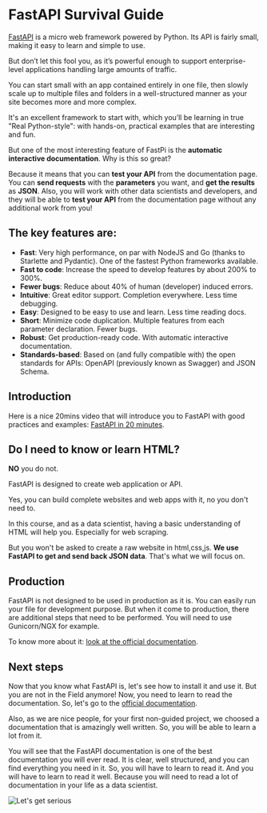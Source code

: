 # FastAPI Survival Guide

[FastAPI](https://FastAPI.tiangolo.com/) is a micro web framework powered by Python. Its API is fairly small, making it easy to learn and simple to use.

But don’t let this fool you, as it’s powerful enough to support enterprise-level applications handling large amounts of traffic.

You can start small with an app contained entirely in one file, then slowly scale up to multiple files and folders in a well-structured manner as your site becomes more and more complex.

It's an excellent framework to start with, which you’ll be learning in true "Real Python-style": with hands-on, practical examples that are interesting and fun.

But one of the most interesting feature of FastPi is the **automatic interactive documentation**. Why is this so great?

Because it means that you can **test your API** from the documentation page. You can **send requests** with the **parameters** you want, and **get the results** as **JSON**. Also, you will work with other data scientists and developers, and they will be able to **test your API** from the documentation page without any additional work from you!

## The key features are:

* **Fast**: Very high performance, on par with NodeJS and Go (thanks to Starlette and Pydantic). One of the fastest Python frameworks available.
* **Fast to code**: Increase the speed to develop features by about 200% to 300%.
* **Fewer bugs**: Reduce about 40% of human (developer) induced errors.
* **Intuitive**: Great editor support. Completion everywhere. Less time debugging.
* **Easy**: Designed to be easy to use and learn. Less time reading docs.
* **Short**: Minimize code duplication. Multiple features from each parameter declaration. Fewer bugs.
* **Robust**: Get production-ready code. With automatic interactive documentation.
* **Standards-based**: Based on (and fully compatible with) the open standards for APIs: OpenAPI (previously known as Swagger) and JSON Schema.

## Introduction
Here is a nice 20mins video that will introduce you to FastAPI with good practices and examples: [FastAPI in 20 minutes](https://www.youtube.com/watch?v=7t2alSnE2-I).

## Do I need to know or learn HTML?

**NO** you do not.

FastAPI is designed to create web application or API.

Yes, you can build complete websites and web apps with it, no you don't need to.

In this course, and as a data scientist, having a basic understanding of HTML will help you. Especially for web scraping.

But you won't be asked to create a raw website in html,css,js. **We use FastAPI to get and send back JSON data**. That's what we will focus on.

## Production

FastAPI is not designed to be used in production as it is. You can easily run your file for development purpose. But when it come to production, there are additional steps that need to be performed.
You will need to use Gunicorn/NGX for example.

To know more about it: [look at the official documentation](https://FastAPI.tiangolo.com/deployment/).

## Next steps

Now that you know what FastAPI is, let's see how to install it and use it. But you are not in the Field anymore! Now, you need to learn to read the documentation. So, let's go to the [official documentation](https://FastAPI.tiangolo.com/).

Also, as we are nice people, for your first non-guided project, we choosed a documentation that is amazingly well written. So, you will be able to learn a lot from it.

You will see that the FastAPI documentation is one of the best documentation you will ever read. It is clear, well structured, and you can find everything you need in it. So, you will have to learn to read it. And you will have to learn to read it well. Because you will need to read a lot of documentation in your life as a data scientist.

![Let's get serious](https://media.giphy.com/media/fAcBZr2vuWD5hlS3Ks/giphy.gif)